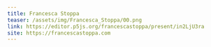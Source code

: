 ```yaml
---
title: Francesca Stoppa
teaser: /assets/img/Francesca_Stoppa/00.png
link: https://editor.p5js.org/francescastoppa/present/in2LjU3ra
site: https://francescastoppa.com
---
```

